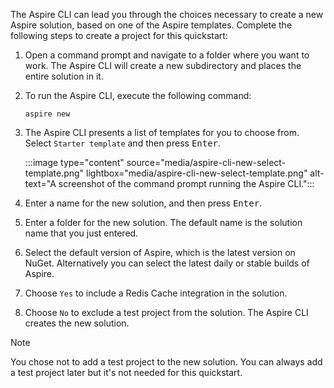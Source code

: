 The Aspire CLI can lead you through the choices necessary to create a new Aspire solution, based on one of the Aspire templates. Complete the following steps to create a project for this quickstart:

1. Open a command prompt and navigate to a folder where you want to work. The Aspire CLI will create a new subdirectory and places the entire solution in it.
1. To run the Aspire CLI, execute the following command:

    ```Aspire
    aspire new
    ```

1. The Aspire CLI presents a list of templates for you to choose from. Select `Starter template` and then press <kbd>Enter</kbd>.

    :::image type="content" source="media/aspire-cli-new-select-template.png" lightbox="media/aspire-cli-new-select-template.png" alt-text="A screenshot of the command prompt running the Aspire CLI.":::

1. Enter a name for the new solution, and then press <kbd>Enter</kbd>.
1. Enter a folder for the new solution. The default name is the solution name that you just entered.
1. Select the default version of Aspire, which is the latest version on NuGet. Alternatively you can select the latest daily or stable builds of Aspire.
1. Choose `Yes` to include a Redis Cache integration in the solution.
1. Choose `No` to exclude a test project from the solution. The Aspire CLI creates the new solution.

> [!NOTE]
> You chose not to add a test project to the new solution. You can always add a test project later but it's not needed for this quickstart.
